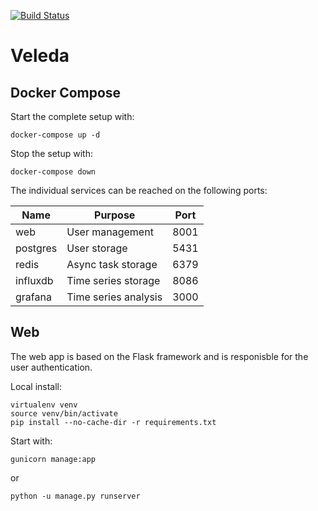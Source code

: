[![Build Status](https://travis-ci.org/mayaculpa/veleda.svg?branch=master)](https://travis-ci.org/mayaculpa/veleda)

# Veleda

## Docker Compose

Start the complete setup with:

    docker-compose up -d

Stop the setup with:

    docker-compose down

The individual services can be reached on the following ports:

| Name     | Purpose              | Port |
| -------- | -------------------- | ---- |
| web      | User management      | 8001 |
| postgres | User storage         | 5431 |
| redis    | Async task storage   | 6379 |
| influxdb | Time series storage  | 8086 |
| grafana  | Time series analysis | 3000 |

## Web

The web app is based on the Flask framework and is responisble for the user authentication.

Local install:

    virtualenv venv
    source venv/bin/activate
    pip install --no-cache-dir -r requirements.txt

Start with:

    gunicorn manage:app

or

    python -u manage.py runserver

